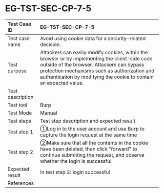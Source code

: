 # EG-TST-SEC-CP-7-5



| Test Case ID     | EG-TST-SEC-CP-7-5                                            |
| :--------------- | :----------------------------------------------------------- |
| Test case name   | Avoid using cookie data for a security-related decision.     |
| Test purpose     | Attackers can easily modify cookies, within the browser or by  implementing the client-side code outside of the browser. Attackers can  bypass protection mechanisms such as authorization and authentication by modifying the cookie to contain an expected value. |
| Test description |                                                              |
| Test tool        | Burp                                                         |
| Test Mode        | Manual                                                       |
| Test steps       | Test step description and expected result                    |
| Test step 1      | ①Log in to the user account and use Burp to capture the login request at the same time<br/> |
| Test step 2      | ②Make sure that all the contents in the cookie have been deleted, then click "forward" to continue submitting the request, and observe whether the login is successful<br/> |
| Expected result  | In test step 2: login successful<br/>                        |
| References       |                                                              |

